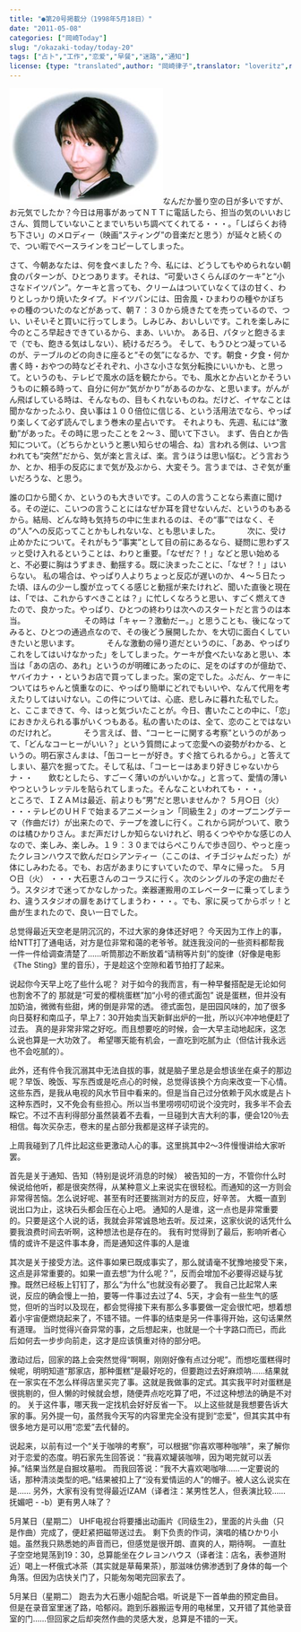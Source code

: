 ```yaml
---
title: "●第20号掲載分（1998年5月18日）"
date: "2011-05-08"
categories: ["岡崎Today"]
slug: "/okazaki-today/today-20"
tags: ["占卜","工作","恋爱","早餐","迷路","通知"]
license: {type: "translated",author: "岡崎律子",translator: "loveritz",reproduced-url: "http://www.ne.jp/asahi/okazaki/book/today/today20.html",reproduced-website: "岡崎律子Book"}
---
```


[![today20](./images/today20.jpg)](./images/today20.jpg)なんだか曇り空の日が多いですが、お元気でしたか？今日は用事があってＮＴＴに電話したら、担当の気のいいおじさん、質問していないことまでいちいち調べてくれてる・・・。「しばらくお待ち下さい」のメロディー（映画“スティング”の音楽だと思う）が延々と続くので、つい暇でベースラインをコピーしてしまった。

さて、今朝あなたは、何を食べました？今、私には、どうしてもやめられない朝食のパターンが、ひとつあります。それは、“可愛いさくらんぼのケーキ”と“小さなドイツパン”。ケーキと言っても、クリームはついていなくてほの甘く、わりとしっかり焼いたタイプ。ドイツパンには、田舎風・ひまわりの種やかぼちゃの種のついたのなどがあって、朝７：３０から焼きたてを売っているので、つい、いそいそと買いに行ってしまう。しみじみ、おいしいです。これを楽しみに今のところ早起きできているから、まあ、いいか。 ある日、パタッと飽きるまで（でも、飽きる気はしない）、続けるだろう。 そして、もうひとつ凝っているのが、テーブルのどの向きに座ると“その気”になるか、です。朝食・夕食・何か書く時・おやつの時などそれぞれ、小さな小さな気分転換にいいかも、と思って。というのも、テレビで風水の話を観たから。でも、風水とか占いとかそういうものに頼る時って、自分に何か“気がかり”があるのかな、と思います。がんがん飛ばしている時は、そんなもの、目もくれないものね。だけど、イヤなことは聞かなかったふり、良い事は１００倍位に信じる、という活用法でなら、やっぱり楽しくて必ず読んでしまう巻末の星占いです。 それよりも、先週、私には“激動”があった。その時に思ったことを２～３、聞いて下さい。 まず、告白とか告知について。（どちらかというと悪い知らせの場合、ね）言われる側は、いつ言われても“突然”だから、気が楽と言えば、楽。言うほうは思い悩む。どう言おうか、とか、相手の反応にまで気が及ぶから、大変そう。言うまでは、さぞ気が重いだろうな、と思う。

誰の口から聞くか、というのも大きいです。この人の言うことなら素直に聞ける。その逆に、こいつの言うことにはなぜか耳を貸せないんだ、というのもあるから。結局、どんな時も気持ちの中に生まれるのは、その“事”ではなく、その“人”への反応ってことかもしれないな、とも思いました。　　　　次に、受け止めかたについて。それがもう“事実”として目の前にあるなら、疑問に思わずスッと受け入れるということは、わりと重要。「なぜだ？！」などと思い始めると、不必要に胸はうずまき、動揺する。既に決まったことに、「なぜ？！」はいらない。 私の場合は、やっぱり人よりちょっと反応が遅いのか、４～５日たった頃、ほんの少ーし腹が立ってくる感じと動揺が来たけれど、聞いた直後と現在は、「では、これからすべきことは？」に忙しくなろうと思い、すごく燃えてきたので、良かった。やっぱり、ひとつの終わりは次へのスタートだと言うのは本当。　　　　　　　　その時は「キャー？激動だー。」と思うことも、後になってみると、ひとつの通過点なので、その後どう展開したか、を大切に面白くしていきたいと思います。　　　　そんな激動の帰り道だというのに、「ああ、やっぱりこれをしてはいけなかった」をしてしまった。ケーキが食べたいなあと思い、本当は「あの店の、あれ」というのが明確にあったのに、足をのばすのが億劫で、ヤバイカナ・・というお店で買ってしまった。案の定でした。ふだん、ケーキについてはちゃんと慎重なのに、やっぱり簡単にどれでもいいや、なんて代用を考えたりしてはいけない。この件については、心底、悲しみに暮れた私でした。　　　　と、ここまできて、今、はっと気づいたことが。今日、書いたことの中に、「恋」におきかえられる事がいくつもある。私の書いたのは、全て、恋のことではないのだけれど。　　　　そう言えば、昔、“コーヒーに関する考察”というのがあって、「どんなコーヒーがいい？」という質問によって恋愛への姿勢がわかる、というの。明石家さんまは、「缶コーヒーが好き。すぐ捨てられるから。」と答えてしまい、墓穴を掘ってた。そして私は、「コーヒーはあまり好きじゃないからナ・・　　飲むとしたら、すごーく薄いのがいいかな。」と言って、愛情の薄いやつというレッテルを貼られてしまった。そんなこといわれても・・・。　　　　　ところで、ＩＺＡＭは最近、前よりも“男”だと思いませんか？ ５月○日（火） ・・・テレビのＵＨＦで始まるアニメーション「同級生２」のオープニングテーマ（作曲だけ）が出来たので、テープを渡しに行く。これから詞がついて、歌うのは橘ひかりさん。まだ声だけしか知らないけれど、明るくつややかな感じの人なので、楽しみ、楽しみ。１９：３０まではらぺこりんで歩き回り、やっと座ったクレヨンハウスで飲んだロシアンティー（ここのは、イチゴジャムだった）が体にしみわたる。でも、お店があまりにすいていたので、早々に帰った。 ５月○日（火） ・・・大石恵さんのコーラスに行く。次のシングルの予定の曲だそう。スタジオで迷ってかなしかった。楽器運搬用のエレベーターに乗ってしまうわ、違うスタジオの扉をあけてしまうわ・・・。でも、家に戻ってからポッ！と曲が生まれたので、良い一日でした。

总觉得最近天空老是阴沉沉的，不过大家的身体还好吧？ 今天因为工作上的事，给NTT打了通电话，对方是位非常和蔼的老爷爷。就连我没问的一些资料都帮我一件一件给调查清楚了……听筒那边不断放着“请稍等片刻”的旋律（好像是电影《The Sting》里的音乐），于是趁这个空隙和着节拍打了起来。

说起你今天早上吃了些什么呢？ 对于如今的我而言，有一种早餐搭配是无论如何也割舍不了的 那就是“可爱的樱桃蛋糕”加“小号的德式面包” 说是蛋糕，但并没有加奶油，微微有些甜，烤的倒是非常的透。 德式面包，是田园风味的，加了很多向日葵籽和南瓜子，早上7：30开始卖当天新鲜出炉的一批，所以兴冲冲地便赶了过去。 真的是非常非常之好吃。而且想要吃的时候，会一大早主动地起床，这怎么说也算是一大功效了。 希望哪天能有机会，一直吃到吃腻为止（但估计我永远也不会吃腻的）。

此外，还有件令我沉溺其中无法自拔的事，就是脑子里总是会想该坐在桌子的那边呢？早饭、晚饭、写东西或是吃点心的时候，总觉得该换个方向来改变一下心情。 这些东西，是我从电视的风水节目中看来的。但是当自己过分依赖于风水或是占卜这种东西时，又不免会有些担心。所以当书里唠唠叨叨说个没完时，我多半不会去睬它。不过不吉利得部分虽然装着不去看，一旦碰到大吉大利的事，便会120％去相信。每次买杂志，卷末的星占部分我都是这样子读完的。

上周我碰到了几件比起这些更激动人心的事。这里挑其中2～3件慢慢讲给大家听罢。

首先是关于通知、告知（特别是说坏消息的时候） 被告知的一方，不管你什么时候说给他听，都是很突然得，从某种意义上来说实在很轻松。而通知的这一方则会非常得苦恼。怎么说好呢、甚至有时还要揣测对方的反应，好辛苦。 大概一直到说出口为止，这块石头都会压在心上吧。 通知的人是谁，这一点也是非常重要的。只要是这个人说的话，我就会非常诚恳地去听。反过来，这家伙说的话凭什么要我浪费时间去听啊，这种想法也是存在的。 我有时觉得到了最后，影响听者心情的或许不是这件事本身，而是通知这件事的人是谁

其次是关于接受方法。这件事如果已既成事实了，那么就请毫不犹豫地接受下来，这点是非常重要的。如果一直去想“为什么呢？”，反而会增加不必要得迟疑与犹豫。既然已经板上钉钉了，那么“为什么”也就没有必要了。 我自己比起常人来说，反应的确会慢上一拍，要等一件事过去过了4、5天，才会有一些生气的感觉，但听的当时以及现在，都会觉得接下来有那么多事要做一定会很忙吧，想着想着小宇宙便燃烧起来了，不错不错。一件事的结束是另一件事得开始，这句话果然有道理。 当时觉得兴奋异常的事，之后想起来，也就是一个十字路口而已，而此后如何去一步步向前走，这才是应该慎重对待的部分吧。

激动过后，回家的路上会突然觉得“啊啊，刚刚好像有点过分呢”。而想吃蛋糕得时候呢，明明知道“那家店，那种蛋糕”是最好吃的，但要跑过去好麻烦呐……结果就在一家实在不怎么样得店里买完了事。这就是我做事的定式。其实我平时对蛋糕是很挑剔的，但人懒的时候就会想，随便弄点吃吃算了吧，不过这种想法的确是不对的。 关于这件事，哪天我一定找机会好好反省一下。 以上这些就是我想要告诉大家的事。另外提一句，虽然我今天写的内容里完全没有提到“恋爱”，但其实其中有很多地方是可以用“恋爱”去代替的。

说起来，以前有过一个“关于咖啡的考察”，可以根据“你喜欢哪种咖啡”，来了解你对于恋爱的态度。明石家先生回答说：“我喜欢罐装咖啡，因为喝完就可以丢掉。”结果当然是自掘坟墓啦。 而我回答说：“我不大喜欢喝咖啡……一定要说的话，那种清淡类型的吧。”结果被扣上了“没有爱情运的人”的帽子。被人这么说实在是…… 另外，大家有没有觉得最近IZAM（译者注：某男性艺人，但表演比较……抚媚吧 - -b）更有男人味了？

5月某日（星期二） UHF电视台将要播出动画片《同级生2》，里面的片头曲（只是作曲）完成了，便赶紧把磁带送过去。 剩下负责的作词，演唱的橘ひかり小姐。虽然我只熟悉她的声音而已，但感觉是很开朗、直爽的人，期待啊。 一直肚子空空地晃荡到19：30，总算能坐在クレヨンハウス（译者注：店名，表参道附近）喝上一杯俄式冰茶（其实就是草莓果茶），那滋味仿佛渗透到了身体的每一个角落。但因为店快关门了，只能匆匆喝完回家去了。

5月某日（星期二） 跑去为大石惠小姐配合唱。听说是下一首单曲的预定曲目。 但是在录音室里迷了路，哈郁闷。跑到乐器搬运专用的电梯里，又开错了其他录音室的门……但回家之后却突然作曲的灵感大发，总算是不错的一天。
